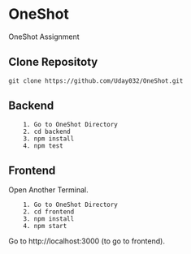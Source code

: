 # OneShot
OneShot Assignment 


## Clone Repositoty

```
git clone https://github.com/Uday032/OneShot.git
```


## Backend
```
    1. Go to OneShot Directory
    2. cd backend
    3. npm install
    4. npm test
```

## Frontend

Open Another Terminal.
```
    1. Go to OneShot Directory
    2. cd frontend
    3. npm install
    4. npm start
```

Go to http://localhost:3000 (to go to frontend).